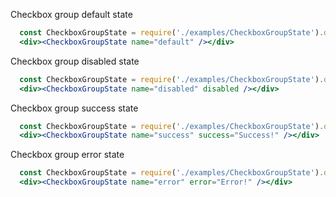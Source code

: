 Checkbox group default state
```jsx
  const CheckboxGroupState = require('./examples/CheckboxGroupState').default;
  <div><CheckboxGroupState name="default" /></div>
```

Checkbox group disabled state
```jsx
  const CheckboxGroupState = require('./examples/CheckboxGroupState').default;
  <div><CheckboxGroupState name="disabled" disabled /></div>
```

Checkbox group success state
```jsx
  const CheckboxGroupState = require('./examples/CheckboxGroupState').default;
  <div><CheckboxGroupState name="success" success="Success!" /></div>
```

Checkbox group error state
```jsx
  const CheckboxGroupState = require('./examples/CheckboxGroupState').default;
  <div><CheckboxGroupState name="error" error="Error!" /></div>
```
